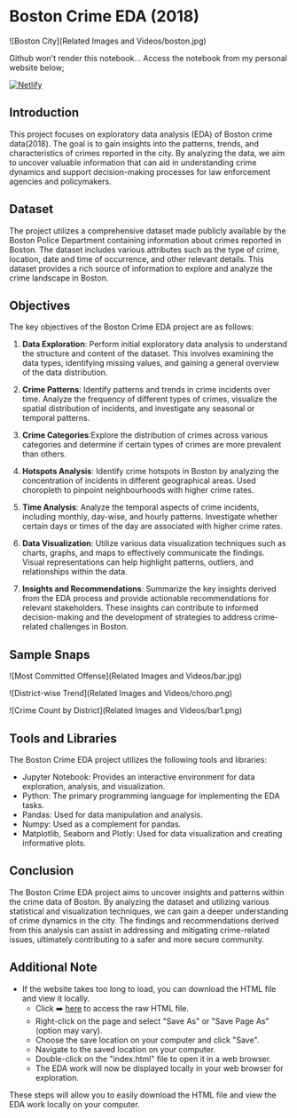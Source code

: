 # Boston Crime EDA (2018)

![Boston City](Related Images and Videos/boston.jpg)

Github won't render this notebook... Access the notebook from my personal website below;

[![Netlify](https://api.netlify.com/api/v1/badges/14aa0855-7217-45c4-a315-d21bcc5a4014/deploy-status)](https://nirmal-boston-crime-eda.netlify.app/)

## Introduction
This project focuses on exploratory data analysis (EDA) of Boston crime data(2018). The goal is to gain insights into the patterns, trends, and characteristics of crimes reported in the city. By analyzing the data, we aim to uncover valuable information that can aid in understanding crime dynamics and support decision-making processes for law enforcement agencies and policymakers.

## Dataset
The project utilizes a comprehensive dataset made publicly available by the Boston Police Department containing information about crimes reported in Boston. The dataset includes various attributes such as the type of crime, location, date and time of occurrence, and other relevant details. This dataset provides a rich source of information to explore and analyze the crime landscape in Boston.

## Objectives
The key objectives of the Boston Crime EDA project are as follows:

1. **Data Exploration**: Perform initial exploratory data analysis to understand the structure and content of the dataset. This involves examining the data types, identifying missing values, and gaining a general overview of the data distribution.

2. **Crime Patterns**: Identify patterns and trends in crime incidents over time. Analyze the frequency of different types of crimes, visualize the spatial distribution of incidents, and investigate any seasonal or temporal patterns.

3. **Crime Categories**:Explore the distribution of crimes across various categories and determine if certain types of crimes are more prevalent than others.

4. **Hotspots Analysis**: Identify crime hotspots in Boston by analyzing the concentration of incidents in different geographical areas. Used choropleth to pinpoint neighbourhoods with higher crime rates.

5. **Time Analysis**: Analyze the temporal aspects of crime incidents, including monthly, day-wise, and hourly patterns. Investigate whether certain days or times of the day are associated with higher crime rates.

6. **Data Visualization**: Utilize various data visualization techniques such as charts, graphs, and maps to effectively communicate the findings. Visual representations can help highlight patterns, outliers, and relationships within the data.

7. **Insights and Recommendations**: Summarize the key insights derived from the EDA process and provide actionable recommendations for relevant stakeholders. These insights can contribute to informed decision-making and the development of strategies to address crime-related challenges in Boston.

## Sample Snaps

![Most Committed Offense](Related Images and Videos/bar.jpg)

![District-wise Trend](Related Images and Videos/choro.png)

![Crime Count by District](Related Images and Videos/bar1.png)

## Tools and Libraries
The Boston Crime EDA project utilizes the following tools and libraries:

- Jupyter Notebook: Provides an interactive environment for data exploration, analysis, and visualization.
- Python: The primary programming language for implementing the EDA tasks.
- Pandas: Used for data manipulation and analysis.
- Numpy: Used as a complement for pandas.
- Matplotlib, Seaborn and Plotly: Used for data visualization and creating informative plots.

## Conclusion
The Boston Crime EDA project aims to uncover insights and patterns within the crime data of Boston. By analyzing the dataset and utilizing various statistical and visualization techniques, we can gain a deeper understanding of crime dynamics in the city. The findings and recommendations derived from this analysis can assist in addressing and mitigating crime-related issues, ultimately contributing to a safer and more secure community.

## Additional Note
- If the website takes too long to load, you can download the HTML file and view it locally.
  - Click ➡️ [here](https://raw.githubusercontent.com/Nirmal-Data-Scientist/Boston-Crime-EDA/main/index.html) to access the raw HTML file.
  - Right-click on the page and select "Save As" or "Save Page As" (option may vary).
  - Choose the save location on your computer and click "Save".
  - Navigate to the saved location on your computer.
  - Double-click on the "index.html" file to open it in a web browser.
  - The EDA work will now be displayed locally in your web browser for exploration.

These steps will allow you to easily download the HTML file and view the EDA work locally on your computer.
